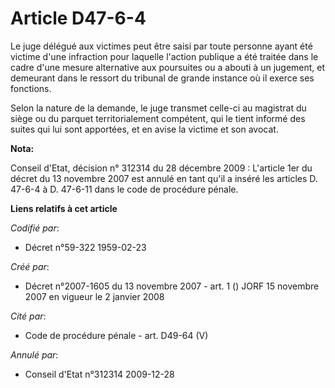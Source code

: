 # Article D47-6-4

Le juge délégué aux victimes peut être saisi par toute personne ayant été victime d'une infraction pour laquelle l'action
publique a été traitée dans le cadre d'une mesure alternative aux poursuites ou a abouti à un jugement, et demeurant dans le
ressort du tribunal de grande instance où il exerce ses fonctions.

Selon la nature de la demande, le juge transmet celle-ci au magistrat du siège ou du parquet territorialement compétent, qui
le tient informé des suites qui lui sont apportées, et en avise la victime et son avocat.

**Nota:**

Conseil d'Etat, décision n° 312314 du 28 décembre 2009 : L'article 1er du décret du 13 novembre 2007 est annulé en tant qu'il
a inséré les articles D. 47-6-4 à D. 47-6-11 dans le code de procédure pénale.

**Liens relatifs à cet article**

_Codifié par_:

  - Décret n°59-322 1959-02-23

_Créé par_:

  - Décret n°2007-1605 du 13 novembre 2007 - art. 1 () JORF 15 novembre 2007 en vigueur le 2 janvier 2008

_Cité par_:

  - Code de procédure pénale - art. D49-64 (V)

_Annulé par_:

  - Conseil d'Etat n°312314 2009-12-28

